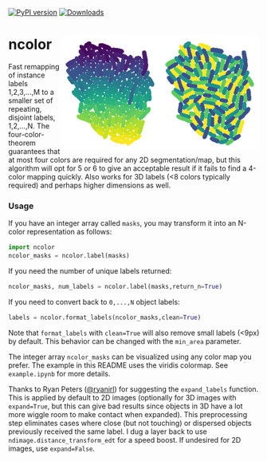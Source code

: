 [![PyPI version](https://badge.fury.io/py/ncolor.svg)](https://badge.fury.io/py/ncolor)
[![Downloads](https://static.pepy.tech/personalized-badge/ncolor?period=total&units=international_system&left_color=grey&right_color=green&left_text=Downloads)](https://pepy.tech/project/ncolor)

# ncolor <img src="https://github.com/kevinjohncutler/ncolor/blob/main/logo.png?raw=true" width="400" title="bacteria" alt="bacteria" align="right" vspace = "0">

Fast remapping of instance labels 1,2,3,...,M to a smaller set of repeating, disjoint labels, 1,2,...,N. The four-color-theorem guarantees that at most four colors are required for any 2D segmentation/map, but this algorithm will opt for 5 or 6 to give an acceptable result if it fails to find a 4-color mapping quickly. Also works for 3D labels (&lt;8 colors typically required) and perhaps higher dimensions as well.

### Usage
If you have an integer array called `masks`, you may transform it into an N-color representation as follows:

```python
import ncolor 
ncolor_masks = ncolor.label(masks)
```

If you need the number of unique labels returned:
```python
ncolor_masks, num_labels = ncolor.label(masks,return_n=True)

```
If you need to convert back to `0,...,N` object labels:
```python
labels = ncolor.format_labels(ncolor_masks,clean=True)

```

Note that `format_labels` with ```clean=True``` will also remove small labels (<9px) by default. This behavior can be changed with the `min_area` parameter. 

    
The integer array `ncolor_masks` can be visualized using any color map you prefer. The example in this README uses the viridis colormap. See `example.ipynb` for more details.

Thanks to Ryan Peters ([@ryanirl](https://github.com/ryanirl)) for suggesting the `expand_labels` function. This is applied by default to 2D images (optionally for 3D images with `expand=True`, but this can give bad results since objects in 3D have a lot more wiggle room to make contact when expanded). This preprocessing step eliminates cases where close (but not touching) or dispersed objects previously received the same label. I dug a layer back to use `ndimage.distance_transform_edt` for a speed boost. If undesired for 2D images, use `expand=False`. 
